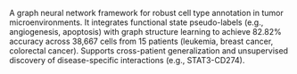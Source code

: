 A graph neural network framework for robust cell type annotation in tumor microenvironments. It integrates functional state pseudo-labels (e.g., angiogenesis, apoptosis) with graph structure learning to achieve 82.82% accuracy across 38,667 cells from 15 patients (leukemia, breast cancer, colorectal cancer). Supports cross-patient generalization and unsupervised discovery of disease-specific interactions (e.g., STAT3-CD274).
